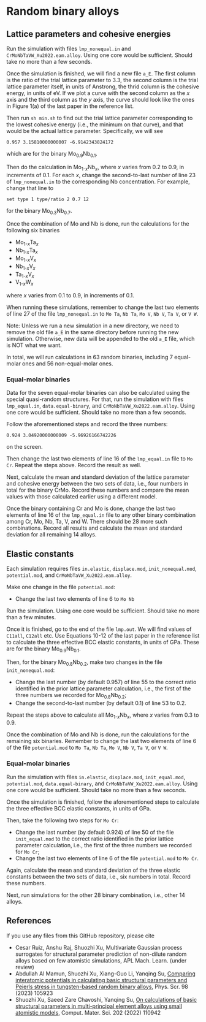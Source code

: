 # Random binary alloys

## Lattice parameters and cohesive energies

Run the simulation with files `lmp_nonequal.in` and `CrMoNbTaVW_Xu2022.eam.alloy`. Using one core would be sufficient. Should take no more than a few seconds.

Once the simulation is finished, we will find a new file `a_E`. The first column is the ratio of the trial lattice parameter to 3.3, the second column is the trial lattice parameter itself, in units of Anstrong, the thrid column is the cohesive energy, in units of eV. If we plot a curve with the second column as the _x_ axis and the third column as the _y_ axis, the curve should look like the ones in Figure 1(a) of the last paper in the reference list.

Then run `sh min.sh` to find out the trial lattice parameter corresponding to the lowest cohesive energy (i.e., the minimum on that curve), and that would be the actual lattice parameter. Specifically, we will see
	
	0.957 3.15810000000007 -6.9142343824172

which are for the binary Mo<sub>0.9</sub>Nb<sub>0.1</sub>.

Then do the calculation in Mo<sub>1-_x_</sub>Nb<sub>_x_</sub>, where _x_ varies from 0.2 to 0.9, in increments of 0.1. For each _x_, change the second-to-last number of line 23 of `lmp_nonequal.in` to the corresponding Nb concentration. For example, change that line to

	set type 1 type/ratio 2 0.7 12

for the binary Mo<sub>0.3</sub>Nb<sub>0.7</sub>.

Once the combination of Mo and Nb is done, run the calculations for the following six binaries

- Mo<sub>1-_x_</sub>Ta<sub>_x_</sub>
- Nb<sub>1-_x_</sub>Ta<sub>_x_</sub>
- Mo<sub>1-_x_</sub>V<sub>_x_</sub>
- Nb<sub>1-_x_</sub>V<sub>_x_</sub>
- Ta<sub>1-_x_</sub>V<sub>_x_</sub>
- V<sub>1-_x_</sub>W<sub>_x_</sub>

where _x_ varies from 0.1 to 0.9, in increments of 0.1.

When running these simulations, remember to change the last two elements of line 27 of the file `lmp_nonequal.in` to `Mo Ta`, `Nb Ta`, `Mo V`, `Nb V`, `Ta V`, or `V W`.

Note: Unless we run a new simulation in a new directory, we need to remove the old file `a_E` in the same directory before running the new simulation. Otherwise, new data will be appended to the old `a_E` file, which is NOT what we want.

In total, we will run calculations in 63 random binaries, including 7 equal-molar ones and 56 non-equal-molar ones.

### Equal-molar binaries

Data for the seven equal-molar binaries can also be calculated using the special quasi-random structures. For that, run the simulation with files `lmp_equal.in`, `data.equal-binary`, and `CrMoNbTaVW_Xu2022.eam.alloy`. Using one core would be sufficient. Should take no more than a few seconds.

Follow the aforementioned steps and record the three numbers:

	0.924 3.04920000000009 -5.96926166742226

on the screen.

Then change the last two elements of line 16 of the `lmp_equal.in` file to `Mo Cr`. Repeat the steps above. Record the result as well.

Next, calculate the mean and standard deviation of the lattice parameter and cohesive energy between the two sets of data, i.e., four numbers in total for the binary CrMo. Record these numbers and compare the mean values with those calculated earlier using a different model. 

Once the binary containing Cr and Mo is done, change the last two elements of line 16 of the `lmp_equal.in` file to any other binary combination among Cr, Mo, Nb, Ta, V, and W. There should be 28 more such combinations. Record all results and calculate the mean and standard deviation for all remaining 14 alloys.

## Elastic constants

Each simulation requires files `in.elastic`, `displace.mod`, `init_nonequal.mod`, `potential.mod`, and `CrMoNbTaVW_Xu2022.eam.alloy`.

Make one change in the file `potential.mod`:

- Change the last two elements of line 6 to `Mo Nb`

Run the simulation. Using one core would be sufficient. Should take no more than a few minutes.

Once it is finished, go to the end of the file `lmp.out`. We will find values of `C11all`, `C12all` etc. Use Equations 10-12 of the last paper in the reference list to calculate the three effective BCC elastic constants, in units of GPa. These are for the binary Mo<sub>0.9</sub>Nb<sub>0.1</sub>.

Then, for the binary Mo<sub>0.8</sub>Nb<sub>0.2</sub>, make two changes in the file `init_nonequal.mod`:

- Change the last number (by default 0.957) of line 55 to the correct ratio identified in the prior lattice parameter calculation, i.e., the first of the three numbers we recorded for Mo<sub>0.8</sub>Nb<sub>0.2</sub>;
- Change the second-to-last number (by default 0.1) of line 53 to 0.2.

Repeat the steps above to calculate all Mo<sub>1-_x_</sub>Nb<sub>_x_</sub>, where _x_ varies from 0.3 to 0.9.

Once the combination of Mo and Nb is done, run the calculations for the remaining six binaries. Remember to change the last two elements of line 6 of the file `potential.mod` to `Mo Ta`, `Nb Ta`, `Mo V`, `Nb V`, `Ta V`, or `V W`.

### Equal-molar binaries

Run the simulation with files `in.elastic`, `displace.mod`, `init_equal.mod`, `potential.mod`, `data.equal-binary`, and `CrMoNbTaVW_Xu2022.eam.alloy`. Using one core would be sufficient. Should take no more than a few seconds.

Once the simulation is finished, follow the aforementioned steps to calculate the three effective BCC elastic constants, in units of GPa.

Then, take the following two steps for `Mo Cr`:

- Change the last number (by default 0.924) of line 50 of the file `init_equal.mod` to the correct ratio identified in the prior lattice parameter calculation, i.e., the first of the three numbers we recorded for `Mo Cr`;
- Change the last two elements of line 6 of the file `potential.mod` to `Mo Cr`.

Again, calculate the mean and standard deviation of the three elastic constants between the two sets of data, i.e., six numbers in total. Record these numbers.

Next, run simulations for the other 28 binary combination, i.e., other 14 alloys.

## References

If you use any files from this GitHub repository, please cite

- Cesar Ruiz, Anshu Raj, Shuozhi Xu, Multivariate Gaussian process surrogates for structural parameter prediction of non-dilute random alloys based on few atomistic simulations, APL Mach. Learn. (under review)
- Abdullah Al Mamun, Shuozhi Xu, Xiang-Guo Li, Yanqing Su, [Comparing interatomic potentials in calculating basic structural parameters and Peierls stress in tungsten-based random binary alloys](http://dx.doi.org/10.1088/1402-4896/acf533), Phys. Scr. 98 (2023) 105923
- Shuozhi Xu, Saeed Zare Chavoshi, Yanqing Su, [On calculations of basic structural parameters in multi-principal element alloys using small atomistic models](http://dx.doi.org/10.1016/j.commatsci.2021.110942), Comput. Mater. Sci. 202 (2022) 110942